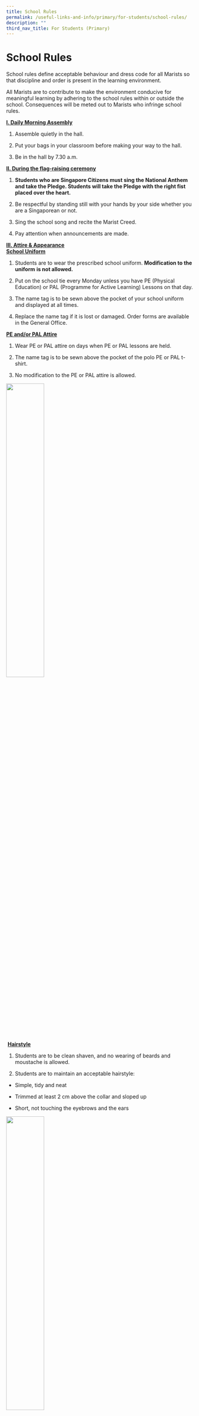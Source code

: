 ```yaml
---
title: School Rules
permalink: /useful-links-and-info/primary/for-students/school-rules/
description: ""
third_nav_title: For Students (Primary)
---
```

# School Rules

School rules define acceptable behaviour and dress code for all Marists so that discipline and order is present in the learning environment. 

All Marists are to contribute to make the environment conducive for meaningful learning by adhering to the school rules within or outside the school. Consequences will be meted out to Marists who infringe school rules.

**<u>I. Daily Morning Assembly</u>**  

1.  Assemble quietly in the hall.  
    
2.  Put your bags in your classroom before making your way to the hall.  
    
3.  Be in the hall by 7.30 a.m.  
    

  

**<u>II. During the flag-raising ceremony</u>**

1.  **Students who are Singapore Citizens must sing the National Anthem and take the Pledge. Students will take the Pledge with the right fist placed over the heart.**
2.  Be respectful by standing still with your hands by your side whether you are a Singaporean or not.
3.  Sing the school song and recite the Marist Creed.  
    
4.  Pay attention when announcements are made.  
    

  

**<u>III. Attire & Appearance</u>**<br>
**<u>School Uniform</u>**

1.  Students are to wear the prescribed school uniform. **Modification to the uniform** **is not allowed.**  
    
2.  Put on the school tie every Monday unless you have PE (Physical Education) or PAL (Programme for Active Learning) Lessons on that day.  
    
3.  The name tag is to be sewn above the pocket of your school uniform and displayed at all times.  
    
4.  Replace the name tag if it is lost or damaged. Order forms are available in the General Office.  
    

  

**<u>PE and/or PAL Attire</u>**  

1.  Wear PE or PAL attire on days when PE or PAL lessons are held.  
    
2.  The name tag is to be sewn above the pocket of the polo PE or PAL t-shirt.  
    
3.  No modification to the PE or PAL attire is allowed.


<img src="/images/Useful%20Links%20and%20Info/Primary/school%20attire.jpg"  
     style="width:45%">

 **<u>Hairstyle</u>**

1.  Students are to be clean shaven, and no wearing of beards and moustache is allowed.  
    
2.  Students are to maintain an acceptable hairstyle:  
    

*   Simple, tidy and neat  
    
*   Trimmed at least 2 cm above the collar and sloped up  
    
*   Short, not touching the eyebrows and the ears


<img src="/images/Useful%20Links%20and%20Info/Primary/hairstyle.jpg"  
     style="width:45%">


**<u>Shoes and Socks</u>**

1.  Wear shoes and socks that are totally white.  
    
2.  Wear laced shoes with no velcro parts, except for the P1s.


<img src="/images/Useful%20Links%20and%20Info/Primary/shoes%20and%20socks.jpg"  
     style="width:45%">


 **<u>Necklace and Ring</u>**  

1.  Wearing necklace(s) or ring(s) to school is not allowed.  
    
2.  Wearing chains for religious purposes is allowed but it must be covered by the collar of the school uniform.  
    

 

 **<u>Possession of Weapon-Like Items</u>**  

1.  All students are not allowed to have in their possession any weapon. They are also not allowed to bring any weapon-like item which is used or intended to be used to cause harm to others.

  

**<u>Handphone Policy</u>**  

All Marists are strongly encouraged to use the public phones available at the school porch, or in case of emergency, the general office phone to contact their family members. The school understands that parents give their sons the handphone for ease of communication and would allow handphones to be brought into the school under these conditions: 

  

1.  Only P3 to P6 Marists are allowed to bring handphones to school.  
      
    
2.  Handphones may be brought to school for the sole purpose of making emergency calls or texting messages to parents or guardians. They are NOT to be used for recreational and/or recording purposes at any time.  
      
    
3.  Handphones must be switched OFF before students enter the school premise in the morning.  
      
    
4.  Handphones must be locked in the students’ locker the moment they reach the classroom and throughout the day until dismissal (refer to points number 5 and 6) to deter any possibility of theft.  
      
    
5.  Handphones must not be visible under any circumstances when in school and/or in the school bus, even though they are switched OFF, unless permission is given by the teacher or school authority.  
      
    
6.  Handphones can be switched on and used strictly to communicate with parents after school dismissal outside school premise and/ or ONLY at the following timing and venue in the school premise:  
    

*   On Mondays and Tuesdays: after Supplementary/ Remedial lessons (if any)  
    
*   On Wednesdays, Thursdays and Fridays: after CCAs (if any)  
    
*   Venue: Waiting area outside General Office or at the MRT gate.

  

7\. On CCA days, the students are required to surrender their handphones to the teachers on duty.  
  
8\. For Learning Journeys during curriculum time and/or extra lessons or CCAs during the holidays, handphones must be kept in the locker or with the teachers on duty until the end of the day unless otherwise stated.

  

9\. If a handphone rings, vibrates, is used for any reason or is visible anytime during school time, recess time, lunch time or if a student is caught using it during class or CCA time while walking around the school, the student will be asked to surrender the handphone to the General Office. The student will be given a Reflection Form to be acknowledged by his parent(s).

  

10\. Refusal to surrender your handphone when asked is considered as defiance. Consequences will be meted out for acts of defiance (e.g. CWO) and parent(s) will be contacted.

  
11\. All handphones are to be labelled and secured with a password lock. Students are responsible for taking care of their personal belongings and bring the handphones to school at their own risk.  
  

12\. The school will not bear any responsible for any theft/ loss/ damage of the students’ handphone.  
  

13\. Parents/ Guardians may contact their child/ ward via their handphone after school dismissal, CCA, Remedial or Supplementary lessons. In the event of an immediate emergency, please call the main school line at 6282 7743.  
  

The staff of Maris Stella High School seeks the full cooperation of parents and guardians with our policy so that the school environment is conducive for meaningful interaction and learning for all Marists.

**GUIDELINES FOR NON-COMPLIANCE WITH SCHOOL RULES**

<table>
<thead>
  <tr>
    <th>S/N</th>
    <th>Offence</th>
    <th>Possible Consequence</th>
    <th>Action By</th>
  </tr>
</thead>
<tbody>
  <tr>
    <td>1.</td>
    <td>Not handing in homework or not bringing in books<br></td>
    <td>Verbal warning<br>Record in Marist Buddy<br>Inform parents<br><br></td>
    <td>Form Teachers<br>Subject Teachers<br>Level Coordinator</td>
  </tr>
  <tr>
    <td>2.</td>
    <td>Littering / Not returning the cutlery, plates and bowls after each meal<br></td>
    <td>Verbal warning<br>School community work<br><br></td>
    <td>Form Teachers<br>Level Coordinator<br></td>
  </tr>
  <tr>
    <td> 3.</td>
    <td>Disruptive behaviour during lessons</td>
    <td>Self-Reflection<br><br>Inform parents<br>Suspension<br>Refer to Level Coordinator<br>Parent conferencing <br>Counselling (if necessary)<br><br></td>
    <td>Form Teachers<br>Subject Teachers<br>Level Coordinator<br>Year Head<br>School Counsellor<br>DM</td>
  </tr>
  <tr>
    <td> 4.</td>
    <td>Late for school</td>
    <td>Prefects to record names of<br>latecomers and issue reminder<br>slip<br>Inform parents<br>Refer to Level Disciplinarian<br>Refer to P / VP / DM<br><br></td>
    <td>Prefects<br>Form Teachers<br>Level Coordinator<br>Year Head<br>DM<br><br></td>
  </tr>
  <tr>
    <td> 5.</td>
    <td>Extortion / Threats</td>
    <td>Self-Reflection<br>Inform parents<br>Refer to Level Coordinator<br>Counselling<br>Suspension<br>Conduct grade will be lowered<br><br></td>
    <td>All Teachers<br>Level Coordinator<br>Year Head<br>School Counsellor<br>DM</td>
  </tr>
  <tr>
    <td> 6.</td>
    <td>Vandalism / Stealing</td>
    <td>Self-Reflection<br>Inform parents<br>Refer to Level Coordinator<br>Counselling<br>Suspension<br>Conduct grade will be lowered<br><br></td>
    <td>All Teachers<br>Level Coordinator<br>Year Head<br>School Counsellor<br>DM</td>
  </tr>
  <tr>
    <td> 7.</td>
    <td>Fighting / Bullying</td>
    <td>Self-Reflection<br>Inform parents<br>Refer to Level Coordinator<br>Counselling<br>Suspension<br>Conduct grade will be lowered<br><br></td>
    <td>All Teachers<br>Level Coordinator<br>Year Head<br>School Counsellor<br>DM</td>
  </tr>
  <tr>
    <td>8. </td>
    <td>Disrespectful / Defiance /<br>Insulting Peers / Adults<br></td>
    <td>Self-Reflection<br>Inform parents<br>Refer to Level Coordinator<br>Counselling<br>Suspension<br>Conduct grade will be lowered<br><br></td>
    <td>All Teachers<br>Level Coordinator<br>Year Head<br>School Counsellor<br>DM</td>
  </tr>
  <tr>
    <td>9. </td>
    <td>Truancy / Gambling / Smoking</td>
    <td>Self-Reflection<br>Inform parents<br>Refer to Level Coordinator<br>Counselling<br>Suspension<br>Conduct grade will be lowered<br><br></td>
    <td>All Teachers<br>Level Coordinator<br>Year Head<br>School Counsellor<br>DM</td>
  </tr>
  <tr>
    <td> 10.</td>
    <td>Cheating in tests and examinations </td>
    <td>Self-Reflection<br>Inform parents<br>Refer to Level Coordinator<br>Counselling<br>Suspension<br>Conduct grade will be lowered<br><br></td>
    <td>All Teachers<br>Level Coordinator<br>Year Head<br>School Counsellor<br>DM</td>
  </tr>
  <tr>
    <td>11. </td>
    <td> Forgery</td>
    <td><br>Self-Reflection<br>Inform parents<br>Refer to Level Coordinator<br>Counselling<br>Suspension<br>Conduct grade will be lowered<br> </td>
    <td><br>All Teachers<br>Level Coordinator<br>Year Head<br>School Counsellor<br>DM </td>
  </tr>
  <tr>
    <td> 12.</td>
    <td>Bringing unapproved electronic gadgets</td>
    <td>Self-Reflection<br>Safe-keeping in General Office and wait for parents to collect<br>Inform parents<br>Counselling<br><br></td>
    <td>All Teachers<br>Level Coordinator<br>Year Head<br>School Counsellor<br>DM<br></td>
  </tr>
  <tr>
    <td> 13.</td>
    <td>Trading / Selling items</td>
    <td>Self-Reflection<br>Safe-keeping in General Office and <br>wait for parents to collect<br>Inform parents<br>Counselling<br><br></td>
    <td>All Teachers<br>Level Coordinator<br>Year Head<br>School Counsellor<br>DM</td>
  </tr>
  <tr>
    <td> 14.</td>
    <td>Any other dangerous forbidden items<br>(E.g. pocket knives, etc. )</td>
    <td>Self-Reflection<br>Safe-keeping in General Office and <br>wait for parents to collect<br>Inform parents<br>Counselling<br><br></td>
    <td>All Teachers<br>Level Coordinator<br>Year Head<br>School Counsellor<br>DM<br></td>
  </tr>
  <tr>
    <td> 15.</td>
    <td>Breaching of Handphone Policy<br>(for Primary 3 to 6 Marists only)<br><br>* This applies to all communication devices including smart watches.<br><br></td>
    <td>Self-Reflection<br>Inform parents<br>Safe-keeping in General Office and <br>wait for parents to collect<br></td>
    <td>All Teachers<br>Level Coordinator<br>Year Head<br>School Counsellor<br>DM</td>
  </tr>
</tbody>
</table>
